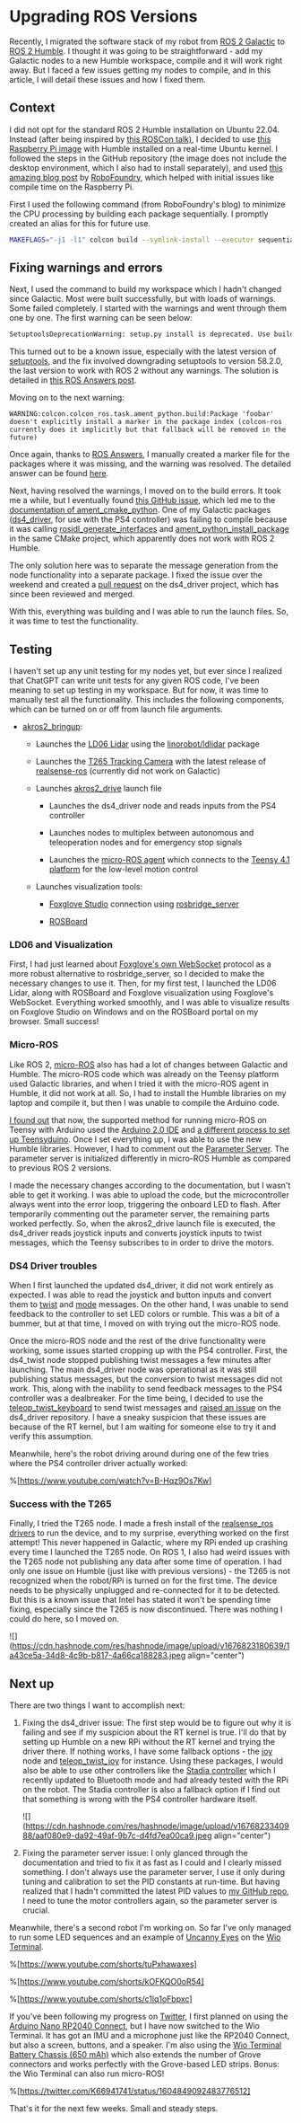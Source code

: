 # Upgrading ROS Versions

Recently, I migrated the software stack of my robot from [ROS 2 Galactic](https://docs.ros.org/en/galactic/index.html) to [ROS 2 Humble](https://docs.ros.org/en/humble/index.html). I thought it was going to be straightforward - add my Galactic nodes to a new Humble workspace, compile and it will work right away. But I faced a few issues getting my nodes to compile, and in this article, I will detail these issues and how I fixed them.

## Context

I did not opt for the standard ROS 2 Humble installation on Ubuntu 22.04. Instead (after being inspired by [this ROSCon talk)](https://vimeo.com/showcase/9954564/video/767139709), I decided to use [this Raspberry Pi image](https://github.com/ros-realtime/ros-realtime-rpi4-image/releases/tag/22.04.1_v5.15.39-rt42-raspi_ros2_humble) with Humble installed on a real-time Ubuntu kernel. I followed the steps in the GitHub repository (the image does not include the desktop environment, which I also had to install separately), and used [this amazing blog post](https://robofoundry.medium.com/notes-on-upgrading-to-ubuntu-22-04-and-ros2-humble-8149804abc91) by [RoboFoundry](https://twitter.com/robofoundry), which helped with initial issues like compile time on the Raspberry Pi.

First I used the following command (from RoboFoundry's blog) to minimize the CPU processing by building each package sequentially. I promptly created an alias for this for future use.

```bash
MAKEFLAGS="-j1 -l1" colcon build --symlink-install --executor sequential
```

## Fixing warnings and errors

Next, I used the command to build my workspace which I hadn't changed since Galactic. Most were built successfully, but with loads of warnings. Some failed completely. I started with the warnings and went through them one by one. The first warning can be seen below:

```bash
SetuptoolsDeprecationWarning: setup.py install is deprecated. Use build and pip and other standards-based tools.
```

This turned out to be a known issue, especially with the latest version of [setuptools](https://pypi.org/project/setuptools/), and the fix involved downgrading setuptools to version 58.2.0, the last version to work with ROS 2 without any warnings. The solution is detailed in [this ROS Answers post](https://answers.ros.org/question/396439/setuptoolsdeprecationwarning-setuppy-install-is-deprecated-use-build-and-pip-and-other-standards-based-tools/).

Moving on to the next warning:

```plaintext
WARNING:colcon.colcon_ros.task.ament_python.build:Package 'foobar' doesn't explicitly install a marker in the package index (colcon-ros currently does it implicitly but that fallback will be removed in the future)
```

Once again, thanks to [ROS Answers](https://answers.ros.org/questions/), I manually created a marker file for the packages where it was missing, and the warning was resolved. The detailed answer can be found [here](https://answers.ros.org/question/367328/ament_python-package-doesnt-explicitly-install-a-marker-in-the-package-index/).

Next, having resolved the warnings, I moved on to the build errors. It took me a while, but I eventually found [this GitHub issue](https://github.com/ros2/rosidl_python/issues/141), which led me to the [documentation of ament\_cmake\_python](https://docs.ros.org/en/humble/How-To-Guides/Ament-CMake-Python-Documentation.html). One of my Galactic packages ([ds4\_driver](https://github.com/naoki-mizuno/ds4_driver), for use with the PS4 controller) was failing to compile because it was calling [rosidl\_generate\_interfaces](https://docs.ros.org/en/humble/Tutorials/Beginner-Client-Libraries/Single-Package-Define-And-Use-Interface.html) and [ament\_python\_install\_package](https://docs.ros.org/en/humble/How-To-Guides/Ament-CMake-Python-Documentation.html) in the same CMake project, which apparently does not work with ROS 2 Humble.

The only solution here was to separate the message generation from the node functionality into a separate package. I fixed the issue over the weekend and created a [pull request](https://github.com/naoki-mizuno/ds4_driver/pull/33) on the ds4\_driver project, which has since been reviewed and merged.

With this, everything was building and I was able to run the launch files. So, it was time to test the functionality.

## Testing

I haven't set up any unit testing for my nodes yet, but ever since I realized that ChatGPT can write unit tests for any given ROS code, I've been meaning to set up testing in my workspace. But for now, it was time to manually test all the functionality. This includes the following components, which can be turned on or off from launch file arguments.

* [akros2\_bringup](https://github.com/adityakamath/akros2_bringup):
    
    * Launches the [LD06 Lidar](https://www.inno-maker.com/product/lidar-ld06/) using the [linorobot/ldlidar](https://github.com/linorobot/ldlidar) package
        
    * Launches the [T265 Tracking Camera](https://www.intelrealsense.com/tracking-camera-t265/) with the latest release of [realsense-ros](https://github.com/IntelRealSense/realsense-ros/releases/tag/4.51.1) (currently did not work on Galactic)
        
    * Launches [akros2\_drive](https://github.com/adityakamath/akros2_drive) launch file
        
        * Launches the ds4\_driver node and reads inputs from the PS4 controller
            
        * Launches nodes to multiplex between autonomous and teleoperation nodes and for emergency stop signals
            
        * Launches the [micro-ROS agent](https://github.com/micro-ROS/micro_ros_setup) which connects to the [Teensy 4.1 platform](https://www.tindie.com/products/cburgess129/arduino-teensy41-teensy-41-expansion-board/) for the low-level motion control
            
    * Launches visualization tools:
        
        * [Foxglove Studio](https://foxglove.dev/studio) connection using [rosbridge\_server](https://foxglove.dev/docs/studio/connection/ros2#rosbridge)
            
        * [ROSBoard](https://github.com/dheera/rosboard)
            

### LD06 and Visualization

First, I had just learned about [Foxglove's own WebSocket](https://foxglove.dev/docs/studio/connection/ros2#foxglove-websocket) protocol as a more robust alternative to rosbridge\_server, so I decided to make the necessary changes to use it. Then, for my first test, I launched the LD06 Lidar, along with ROSBoard and Foxglove visualization using Foxglove's WebSocket. Everything worked smoothly, and I was able to visualize results on Foxglove Studio on Windows and on the ROSBoard portal on my browser. Small success!

### Micro-ROS

Like ROS 2, [micro-ROS](https://micro.ros.org/) also has had a lot of changes between Galactic and Humble. The micro-ROS code which was already on the Teensy platform used Galactic libraries, and when I tried it with the micro-ROS agent in Humble, it did not work at all. So, I had to install the Humble libraries on my laptop and compile it, but then I was unable to compile the Arduino code.  
  
[I found out](https://github.com/micro-ROS/micro_ros_arduino/issues/1285) that now, the supported method for running micro-ROS on Teensy with Arduino used the [Arduino 2.0 IDE](https://docs.arduino.cc/software/ide-v2/tutorials/getting-started/ide-v2-downloading-and-installing) and [a different process to set up Teensyduino](https://www.pjrc.com/arduino-ide-2-0-0-teensy-support/). Once I set everything up, I was able to use the new Humble libraries. However, I had to comment out the [Parameter Server](https://micro.ros.org/docs/tutorials/programming_rcl_rclc/parameters/). The parameter server is initialized differently in micro-ROS Humble as compared to previous ROS 2 versions.

I made the necessary changes according to the documentation, but I wasn't able to get it working. I was able to upload the code, but the microcontroller always went into the error loop, triggering the onboard LED to flash. After temporarily commenting out the parameter server, the remaining parts worked perfectly. So, when the akros2\_drive launch file is executed, the ds4\_driver reads joystick inputs and converts joystick inputs to twist messages, which the Teensy subscribes to in order to drive the motors.

### DS4 Driver troubles

When I first launched the updated ds4\_driver, it did not work entirely as expected. I was able to read the joystick and button inputs and convert them to [twist](https://docs.ros2.org/galactic/api/geometry_msgs/msg/Twist.html) and [mode](https://github.com/adityakamath/akros2_msgs) messages. On the other hand, I was unable to send feedback to the controller to set LED colors or rumble. This was a bit of a bummer, but at that time, I moved on with trying out the micro-ROS node.

Once the micro-ROS node and the rest of the drive functionality were working, some issues started cropping up with the PS4 controller. First, the ds4\_twist node stopped publishing twist messages a few minutes after launching. The main ds4\_driver node was operational as it was still publishing status messages, but the conversion to twist messages did not work. This, along with the inability to send feedback messages to the PS4 controller was a dealbreaker. For the time being, I decided to use the [teleop\_twist\_keyboard](https://index.ros.org/r/teleop_twist_keyboard/) to send twist messages and [raised an issue](https://github.com/naoki-mizuno/ds4_driver/issues/34) on the ds4\_driver repository. I have a sneaky suspicion that these issues are because of the RT kernel, but I am waiting for someone else to try it and verify this assumption.

Meanwhile, here's the robot driving around during one of the few tries where the PS4 controller driver actually worked:

%[https://www.youtube.com/watch?v=B-Hqz9Os7Kw] 

### Success with the T265

Finally, I tried the T265 node. I made a fresh install of the [realsense\_ros drivers](https://github.com/IntelRealSense/realsense-ros/releases/tag/4.51.1) to run the device, and to my surprise, everything worked on the first attempt! This never happened in Galactic, where my RPi ended up crashing every time I launched the T265 node. On ROS 1, I also had weird issues with the T265 node not publishing any data after some time of operation. I had only one issue on Humble (just like with previous versions) - the T265 is not recognized when the robot/RPi is turned on for the first time. The device needs to be physically unplugged and re-connected for it to be detected. But this is a known issue that Intel has stated it won't be spending time fixing, especially since the T265 is now discontinued. There was nothing I could do here, so I moved on.

![](https://cdn.hashnode.com/res/hashnode/image/upload/v1676823180639/1a43ce5a-34d8-4c9b-b817-4a66ca188283.jpeg align="center")

## Next up

There are two things I want to accomplish next:

1. Fixing the ds4\_driver issue: The first step would be to figure out why it is failing and see if my suspicion about the RT kernel is true. I'll do that by setting up Humble on a new RPi without the RT kernel and trying the driver there. If nothing works, I have some fallback options - the [joy](https://github.com/adityakamath/joystick_drivers/tree/ros2/joy) node and [teleop\_twist\_joy](https://index.ros.org/p/teleop_twist_joy/github-ros2-teleop_twist_joy/) for instance. Using these packages, I would also be able to use other controllers like the [Stadia controller](https://stadia.google.com/controller/) which I recently updated to Bluetooth mode and had already tested with the RPi on the robot. The Stadia controller is also a fallback option if I find out that something is wrong with the PS4 controller hardware itself.
    
    ![](https://cdn.hashnode.com/res/hashnode/image/upload/v1676823340988/aaf080e9-da92-49af-9b7c-d4fd7ea00ca9.jpeg align="center")
    
2. Fixing the parameter server issue: I only glanced through the documentation and tried to fix it as fast as I could and I clearly missed something. I don't always use the parameter server, I use it only during tuning and calibration to set the PID constants at run-time. But having realized that I hadn't committed the latest PID values to [my GitHub repo](https://github.com/adityakamath/akros2_firmware), I need to tune the motor controllers again, so the parameter server is crucial.
    

Meanwhile, there's a second robot I'm working on. So far I've only managed to run some LED sequences and an example of [Uncanny Eyes](https://github.com/adafruit/Uncanny_Eyes) on the [Wio Terminal](https://wiki.seeedstudio.com/Wio-Terminal-Getting-Started/).

%[https://www.youtube.com/shorts/tuPxhawaxes] 

%[https://www.youtube.com/shorts/kOFKQO0oR54] 

%[https://www.youtube.com/shorts/c1lq1oFbpxc] 

If you've been following my progress on [Twitter](https://twitter.com/kamathsblog), I first planned on using the [Arduino Nano RP2040 Connect](https://docs.arduino.cc/hardware/nano-rp2040-connect), but I have now switched to the Wio Terminal. It has got an IMU and a microphone just like the RP2040 Connect, but also a screen, buttons, and a speaker. I'm also using the [Wio Terminal Battery Chassis (650 mAh)](https://wiki.seeedstudio.com/Wio-Terminal-Chassis-Battery(650mAh)/) which also extends the number of Grove connectors and works perfectly with the Grove-based LED strips. Bonus: the Wio Terminal can also run micro-ROS!

%[https://twitter.com/K66941741/status/1604849092483776512] 

That's it for the next few weeks. Small and steady steps.